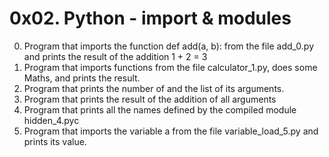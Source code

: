 # 0x02. Python - import & modules
0. Program that imports the function def add(a, b): from the file add_0.py and prints the result of the addition 1 + 2 = 3
1. Program that imports functions from the file calculator_1.py, does some Maths, and prints the result.
2. Program that prints the number of and the list of its arguments.
3. Program that prints the result of the addition of all arguments
4. Program that prints all the names defined by the compiled module hidden_4.pyc 
5. Program that imports the variable a from the file variable_load_5.py and prints its value.
